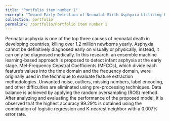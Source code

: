 ```yaml
---
title: "Portfolio item number 1"
excerpt: "Toward Early Detection of Neonatal Birth Asphyxia Utilizing Ensemble Machine Learning Approach <br/><img src='/images/birth500x300.png'>"
collection: portfolio
permalink: /portfolio/Portfolio item number 1
---
```


Perinatal asphyxia is one of the top three causes of neonatal death in developing countries, killing over 1.2 million newborns yearly. Asphyxia cannot be definitively diagnosed early on visually or physically; instead, it can only be diagnosed medically. In this research, an ensemble machine learning-based approach is proposed to detect infant asphyxia at the early stage. Mel-Frequency Cepstral Coefficients (MFCCs), which divide each feature’s values into the time domain and the frequency domain, were originally used in the technique to evaluate feature extraction methodologies. Unwanted noise, outliers, missing numbers, label encoding, and other difficulties are eliminated using pre-processing techniques. Data balance is achieved by applying the random oversampling (ROS) method. After analyzing and evaluating the performance of the proposed model, it is observed that the highest accuracy 99.29% is obtained using the combination of logistic regression and K-nearest neighbor with a 0.007% error rate. 
